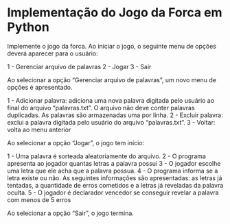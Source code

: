 # Implementação do Jogo da Forca em Python

Implemente o jogo da forca. Ao iniciar o jogo, o seguinte menu de opções deverá aparecer para o usuário:

1 - Gerenciar arquivo de palavras
2 - Jogar
3 - Sair

Ao selecionar a opção “Gerenciar arquivo de palavras”, um novo menu de opções é apresentado.

1 - Adicionar palavra: adiciona uma nova palavra digitada pelo usuário ao final do arquivo “palavras.txt”. O arquivo não deve conter palavras duplicadas. As palavras são armazenadas uma por linha.
2 - Excluir palavra: exclui a palavra digitada pelo usuário do arquivo “palavras.txt”.
3 - Voltar: volta ao menu anterior

Ao selecionar a opção “Jogar”, o jogo tem início:

1 - Uma palavra é sorteada aleatoriamente do arquivo.
2 - O programa apresenta ao jogador quantas letras a palavra possui
3 - O jogador escolhe uma letra que ele acha que a palavra possua.
4 - O programa informa se a letra existe ou não. As seguintes informações são apresentadas: as letras já tentadas, a quantidade de erros cometidos e a letras já reveladas da palavra oculta.
5 - O jogador é declarador vencedor se conseguir revelar a palavra com menos de 5 erros

Ao selecionar a opção “Sair”, o jogo termina.

